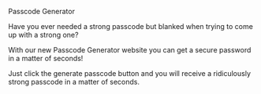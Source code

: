 Passcode Generator

Have you ever needed a strong passcode but blanked when trying to come up with a strong one?

With our new Passcode Generator website you can get a secure password in a matter of seconds!

Just click the generate passcode button and you will receive a ridiculously strong passcode in a matter of seconds.

